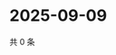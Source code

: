 # 2025-09-09

共 0 条

<!-- BEGIN ZHIHUQUESTIONS -->
<!-- 最后更新时间 Tue Sep 09 2025 04:12:20 GMT+0800 (China Standard Time) -->

<!-- END ZHIHUQUESTIONS -->
